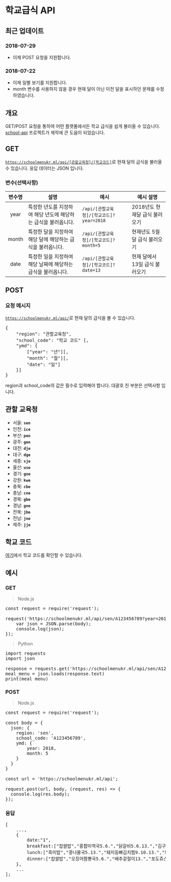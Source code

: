 # 학교급식 API
## 최근 업데이트
### 2018-07-29
 - 이제 POST 요청을 지원합니다.

### 2018-07-22
 - 이제 일별 보기를 지원합니다.
 - month 변수를 사용하지 않을 경우 현재 달이 아닌 이전 달을 표시하던 문제를 수정하였습니다.

## 개요
GET/POST 요청을 통하여 어떤 플랫폼에서든 학교 급식을 쉽게 불러올 수 있습니다.
[school-api](https://github.com/agemor/school-api) 프로젝트가 제작에 큰 도움이 되었습니다.

## GET
<code>https://schoolmenukr.ml/api/[관할교육청]/[학교코드]</code>로 현재 달의 급식을 불러올 수 있습니다. 응답 데이터는 JSON 입니다.

### 변수(선택사항)
| 변수명 | 설명 | 예시 | 예시 설명 |
| :------: | ------ | ---- | ---- |
| year | 특정한 년도를 지정하여 해당 년도에 해당하는 급식을 불러옵니다.	| <code>/api/[관할교육청]/[학교코드]?year=2018</code> |2018년도 현재달 급식 불러오기 |
| month | 특정한 달을 지정하여 해당 달에 해당하는 급식을 불러옵니다. | <code>/api/[관할교육청]/[학교코드]?month=5</code> | 현재년도 5월달 급식 불러오기 |
| date | 특정한 일을 지정하여 해당 날짜에 해당하는 급식을 불러옵니다. | <code>/api/[관할교육청]/[학교코드]?date=13 </code> | 현재 달에서 13일 급식 불러오기 |

## POST
### 요청 메시지
<code>https://schoolmenukr.ml/api/</code>로 현재 달의 급식을 볼 수 있습니다.
<pre>
{
    "region": "관할교육청",
    "school_code": "학교 코드" [,
    "ymd": {
        ["year": "년"][,
        "month": "월"][,
        "date": "일"]
    }]
}
</pre>
region과 school_code의 값은 필수로 입력해야 합니다. 대괄호 친 부분은 선택사항 입니다.

## 관할 교육청
 - 서울: <code>**sen**</code>
 - 인천: <code>**ice**</code>
 - 부산: <code>**pen**</code>
 - 광주: <code>**gen**</code>
 - 대전: <code>**dje**</code>
 - 대구: <code>**dge**</code>
 - 세종: <code>**sje**</code>
 - 울산: <code>**use**</code>
 - 경기: <code>**goe**</code>
 - 강원: <code>**kwe**</code>
 - 충북: <code>**cbe**</code>
 - 충남: <code>**cne**</code>
 - 경북: <code>**gbe**</code>
 - 경남: <code>**gne**</code>
 - 전북: <code>**jbe**</code>
 - 전남: <code>**jne**</code>
 - 제주: <code>**jje**</code>

## 학교 코드
[여기](https://www.meatwatch.go.kr/biz/bm/sel/schoolListPopup.do)에서 학교 코드를 확인할 수 있습니다.


## 예시
### GET
 > Node.js
<pre>
const request = require('request');

request('https://schoolmenukr.ml/api/sen/A123456789?year=2018&month=5', (err, res, body) => {
    var json = JSON.parse(body);
    console.log(json);
});
</pre>
 > Python
<pre>
import requests
import json

response = requests.get('https://schoolmenukr.ml/api/sen/A123456789?year=2018&month=5')
meal_menu = json.loads(response.text)
print(meal_menu)
</pre>

### POST
 > Node.js
<pre>
const request = require('request');

const body = {
  json: {
    region: 'sen',
    school_code: 'A123456789',
    ymd: {
        year: 2018,
        month: 5
    }
  }
}

const url = 'https://schoolmenukr.ml/api';

request.post(url, body, (request, res) => {
  console.log(res.body);
});
</pre>

### 응답
 <pre>
[
    ...,
    {
        date:"1",
        breakfast:["찹쌀밥","홍합미역국5.6.","닭갈비5.6.13.","김구이13.","배추김치9.13.","방울토마토12."],
        lunch:["흑미밥","콩나물국5.13.","돼지등뼈김치찜9.10.13.","도토리묵무침5.6.13.","총각김치9.13.","청포도"],
        dinner:["찹쌀밥","오징어짬뽕국5.6.","배추겉절이13.","포도쥬스5.13.","만두오꼬노미야끼1.5.6.10.12.13."]
    },
    ...
];
 </pre>
